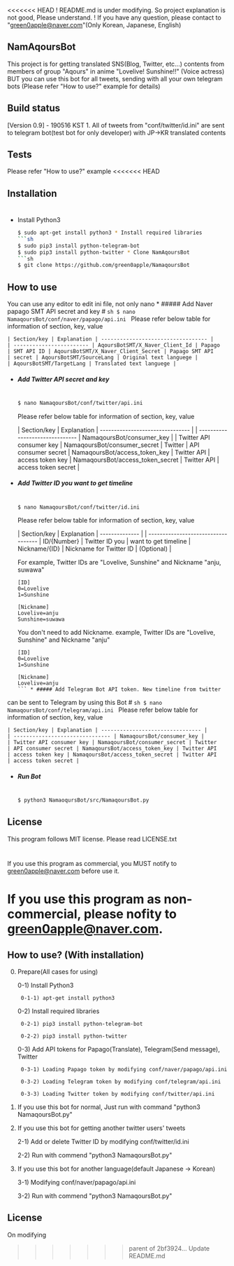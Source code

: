 <<<<<<< HEAD
! README.md is under modifying. So project explanation is not good, 
Please understand. ! If you have any question, please contact to 
"green0apple@naver.com"(Only Korean, Japanese, English)
## NamAqoursBot
This project is for getting translated SNS(Blog, Twitter, etc...) 
contents from members of group "Aqours" in anime "Lovelive! Sunshine!!" 
(Voice actress) BUT you can use this bot for all tweets, sending with 
all your own telegram bots (Please refer "How to use?" example for 
details)
## Build status
[Version 0.9] - 190516 KST 1. All of tweets from "conf/twitter/id.ini" 
are sent to telegram bot(test bot for only developer) with JP->KR 
translated contents
## Tests
Please refer "How to use?" example
<<<<<<< HEAD
## Installation
#
* Install Python3
    ```sh
	$ sudo apt-get install python3 * Install required libraries
    ```sh
    $ sudo pip3 install python-telegram-bot
	$ sudo pip3 install python-twitter * Clone NamAqoursBot
    ```sh
    $ git clone https://github.com/green0apple/NamaqoursBot
    ```
## How to use
You can use any editor to edit ini file, not only nano * ##### Add Naver 
papago SMT API secret and key
    #
    ```sh
    $ nano NamaqoursBot/conf/naver/papago/api.ini
    ```
    Please refer below table for information of section, key, value
    
    | Section/key | Explanation | ---------------------------------- | 
    | ------------------------ | AqoursBotSMT/X_Naver_Client_Id | Papago 
    | SMT API ID | AqoursBotSMT/X_Naver_Client_Secret | Papago SMT API 
    | secret | AqoursBotSMT/SourceLang | Original text languege | 
    | AqoursBotSMT/TargetLang | Translated text languege |
* ##### Add Twitter API secret and key
    #
    ```sh
    $ nano NamaqoursBot/conf/twitter/api.ini
    ```
    Please refer below table for information of section, key, value
    
    | Section/key | Explanation | -------------------------------- | 
    | ------------------------------- | NamaqoursBot/consumer_key | 
    | Twitter API consumer key | NamaqoursBot/consumer_secret | Twitter 
    | API consumer secret | NamaqoursBot/access_token_key | Twitter API 
    | access token key | NamaqoursBot/access_token_secret | Twitter API 
    | access token secret |
* ##### Add Twitter ID you want to get timeline
    #
    ```sh
    $ nano NamaqoursBot/conf/twitter/id.ini
    ```
    Please refer below table for information of section, key, value
    
    | Section/key | Explanation | -------------- | 
    | ----------------------------------- | ID/{Number} | Twitter ID you 
    | want to get timeline | Nickname/{ID} | Nickname for Twitter ID 
    | (Optional) |
    
    For example, Twitter IDs are "Lovelive, Sunshine" and Nickname 
"anju, suwawa"
    ```
    [ID]
    0=Lovelive
    1=Sunshine
    
    [Nickname]
    Lovelive=anju
    Sunshine=suwawa
    ```
    You don't need to add Nickname.  example, Twitter IDs are "Lovelive, 
Sunshine" and Nickname "anju"
    ```
    [ID]
    0=Lovelive
    1=Sunshine
    
    [Nickname]
    Lovelive=anju
    ``` * ##### Add Telegram Bot API token. New timeline from twitter 
can be sent to Telegram by using this Bot
    #
    ```sh
    $ nano NamaqoursBot/conf/telegram/api.ini
    ```
    Please refer below table for information of section, key, value
    
    | Section/key | Explanation | -------------------------------- | 
    | ------------------------------- | NamaqoursBot/consumer_key | 
    | Twitter API consumer key | NamaqoursBot/consumer_secret | Twitter 
    | API consumer secret | NamaqoursBot/access_token_key | Twitter API 
    | access token key | NamaqoursBot/access_token_secret | Twitter API 
    | access token secret |
* ##### Run Bot
    #
    ```sh
    $ python3 NamaoqursBot/src/NamaqoursBot.py
    ```
## License
This program follows MIT license. Please read LICENSE.txt
#
If you use this program as commercial, you MUST notify to 
green0apple@naver.com before use it.
#
If you use this program as non-commercial, please nofity to 
green0apple@naver.com.
=======

## How to use? (With installation)
0. Prepare(All cases for using)
	
	0-1) Install Python3
		
		0-1-1) apt-get install python3

	0-2) Install required libraries 
		
		0-2-1) pip3 install python-telegram-bot
		
		0-2-2) pip3 install python-twitter
		

	0-3) Add API tokens for Papago(Translate), Telegram(Send message), Twitter

		0-3-1) Loading Papago token by modifying conf/naver/papago/api.ini

		0-3-2) Loading Telegram token by modifying conf/telegram/api.ini

		0-3-3) Loading Twitter token by modifying conf/twitter/api.ini

1. If you use this bot for normal, Just run with command "python3 NamaqoursBot.py"

2. If you use this bot for getting another twitter users' tweets

	2-1) Add or delete Twitter ID by modifying conf/twitter/id.ini

	2-2) Run with commend "python3 NamaqoursBot.py"

3. If you use this bot for another language(default Japanese -> Korean)

	3-1) Modifying conf/naver/papago/api.ini

	3-2) Run with commend "python3 NamaqoursBot.py"


## License
On modifying
>>>>>>> parent of 2bf3924... Update README.md
